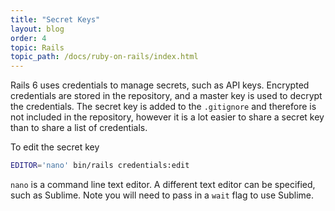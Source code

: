 ```yaml
---
title: "Secret Keys"
layout: blog
order: 4
topic: Rails
topic_path: /docs/ruby-on-rails/index.html
---
```

Rails 6 uses credentials to manage secrets, such as API keys. Encrypted credentials are stored in the repository, and a master key is used to decrypt the credentials. The secret key is added to the `.gitignore` and therefore is not included in the repository, however it is a lot easier to share a secret key than to share a list of credentials.

To edit the secret key
```bash
EDITOR='nano' bin/rails credentials:edit
```

`nano` is a command line text editor. A different text editor can be specified, such as Sublime. Note you will need to pass in a `wait` flag to use Sublime.